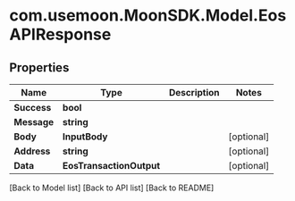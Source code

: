 # com.usemoon.MoonSDK.Model.EosAPIResponse

## Properties

| Name        | Type                     | Description | Notes       |
| ----------- | ------------------------ | ----------- | ----------- |
| **Success** | **bool**                 |             |             |
| **Message** | **string**               |             |             |
| **Body**    | **InputBody**            |             | \[optional] |
| **Address** | **string**               |             | \[optional] |
| **Data**    | **EosTransactionOutput** |             | \[optional] |

\[Back to Model list] \[Back to API list] \[Back to README]
